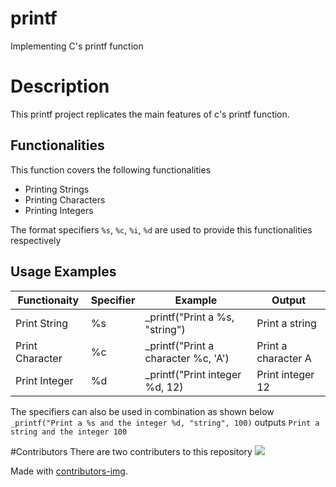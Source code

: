 # printf
Implementing C's printf function 
# Description
This printf project replicates the main features of c's printf function. 
## Functionalities
This function covers the following functionalities
* Printing Strings
* Printing Characters
* Printing Integers

The format specifiers `%s`, `%c`, `%i`, `%d` are used to provide this functionalities respectively
## Usage Examples
|	Functionaity	|	Specifier	|			Example			|		Output		|
|	------------	|	---------	|			--------		|		------		|	
|	Print String	|	%s		|	_printf("Print a %s, "string")		|	Print a string		|
|	Print Character	|	%c		|	_printf("Print a character %c, 'A')	|	Print a character A	|
|	Print Integer	|	%d		|	_printf("Print integer %d, 12)		|	Print integer 12	|

The specifiers can also be used in combination as shown below
`_printf("Print a %s and the integer %d, "string", 100)` outputs `Print a string and the integer 100`

#Contributors
There are two contributers to this repository
<a href = "https://github.com/Reid-T-W/printf">
  <img src = "https://contrib.rocks/image?repo = Reid-T-W/printf"/>
</a>

Made with [contributors-img](https://contrib.rocks).
